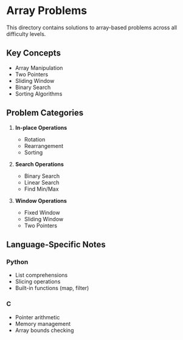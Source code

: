 # Array Problems

This directory contains solutions to array-based problems across all difficulty levels.

## Key Concepts
- Array Manipulation
- Two Pointers
- Sliding Window
- Binary Search
- Sorting Algorithms

## Problem Categories
1. **In-place Operations**
   - Rotation
   - Rearrangement
   - Sorting

2. **Search Operations**
   - Binary Search
   - Linear Search
   - Find Min/Max

3. **Window Operations**
   - Fixed Window
   - Sliding Window
   - Two Pointers

## Language-Specific Notes
### Python
- List comprehensions
- Slicing operations
- Built-in functions (map, filter)

### C
- Pointer arithmetic
- Memory management
- Array bounds checking